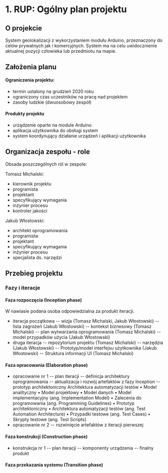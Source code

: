 # 1. RUP: Ogólny plan projektu

## O projekcie

System geolokalizacji z wykorzystaniem modułu Arduino, przeznaczony do celów prywatnych jak i komercyjnych. System ma na celu uwidocznienie aktualnej pozycji człowieka lub przedmiotu na mapie.

## Założenia planu

#### Ograniczenia projektu: 
- termin ustalony na grudzień 2020 roku
- ograniczony czas uczestników na pracę nad projektem
- zasoby ludzkie (dwuosobowy zespół)
#### Produkty projektu
- urządzenie oparte na module Arduino
- aplikacja użytkownika do obsługi system
- system koordynujący działanie urządzeń i aplikacji użytkownika

## Organizacja zespołu - role

Obsada poszczególnych ról w zespole:

Tomasz Michalski:
- kierownik projektu
- programista
- projektant
- specyfikujący wymagania
- inżynier procesu
- kontroler jakości

Jakub Włostowski:
- architekt oprogramowania
- programista
- projektant
- specyfikujący wymagania
- inżynier procesu
- specjalista ds. narzędzi 

## Przebieg projektu
### Fazy i iteracje
#### Faza rozpoczęcia (Inception phase)
W nawiasie podana osoba odpowiedzialna za produkt iteracji.

- iteracja początkowa
-- wizja (Tomasz Michalski, Jakub Włostowski)
-- lista zagrożeń (Jakub Włostowski)
 -- kontekst biznesowy (Tomasz Michalski)
 -- plan wytwarzania oprogramowania (Tomasz Michalski)
 -- model przypadków użycia (Jakub Włostowski)
- druga iteracja
-- repozytorium projektu (Tomasz Michalski)
 -- narzędzia (Jakub Włostowski)
-- Prototyp/model interfejsu użytkownika (Jakub Włostowski)
-- Struktura informacji UI (Tomasz Michalski)
#### Faza opracowania (Elaboration phase)
- opracowanie nr 1
 -- plan iteracji
 -- definicja architektury oprogramowania
 -- aktualizacja i rozwój artefaktów z fazy Inception
 -- prototyp architektoniczny
 Architektura automatyzacji testów
 • Model analityczny  • Model projektowy • Model danych • Model implementacyjny (ang. Implementation Model) • Zalecenia do programowania (ang. Programming Guidelines) • Prototyp architektoniczny • Architektura automatyzacji testów (ang. Test Automation Architecture) • Przypadki testowe (ang. Test Cases) • Skrypty testowe (ang. Test Scripts)
- opracowanie nr 2
 -- rozwinięcie artefaktów z iteracji pierwszej


#### Faza konstrukcji (Construction phase)
- konstrukcja nr 1
 -- plan iteracji
 -- komponenty urządzenia
 -- finalny produkt

#### Faza przekazania systemu (Transition phase)
<!--stackedit_data:
eyJoaXN0b3J5IjpbMTkxOTgxMzQ2NywxNjA1NDE5MDAyLDQwOD
czNTg1NCwtMTIwMTkwMjY2MSwtMTA0NTU0NDE2NywtNTM3NzE0
ODkwLC0yNTE1NDA4OTEsLTMyODE1MTQzNywzNzk4ODc1MDEsLT
E1NDc5OTQ4OTksNjcyMDQ3OTFdfQ==
-->